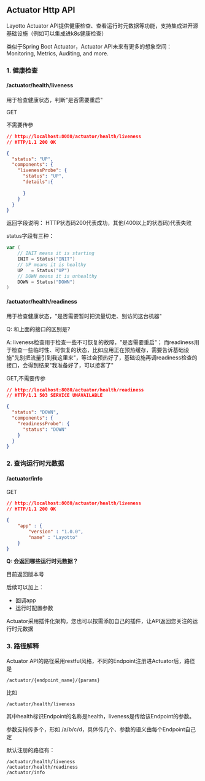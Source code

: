 ## Actuator Http API

Layotto Actuator API提供健康检查、查看运行时元数据等功能，支持集成进开源基础设施（例如可以集成进k8s健康检查）

类似于Spring Boot Actuator，Actuator API未来有更多的想象空间：Monitoring, Metrics, Auditing, and more.

### 1. 健康检查
#### /actuator/health/liveness

用于检查健康状态，判断"是否需要重启"

GET

不需要传参
```json
// http://localhost:8080/actuator/health/liveness
// HTTP/1.1 200 OK

{
  "status": "UP",
  "components": {
    "livenessProbe": {
      "status": "UP",
      "details":{
				 
      }
    }
  }
}
```
返回字段说明：
HTTP状态码200代表成功，其他(400以上的状态码)代表失败

status字段有三种：
```go
var (
	// INIT means it is starting
	INIT = Status("INIT")
	// UP means it is healthy
	UP   = Status("UP")
	// DOWN means it is unhealthy
	DOWN = Status("DOWN")
)
```

#### /actuator/health/readiness

用于检查健康状态，"是否需要暂时把流量切走、别访问这台机器"

Q: 和上面的接口的区别是?

A: liveness检查用于检查一些不可恢复的故障，"是否需要重启"；
而readiness用于检查一些临时性、可恢复的状态，比如应用正在预热缓存，需要告诉基础设施"先别把流量引到我这里来"，等过会预热好了，基础设施再调readiness检查的接口，会得到结果"我准备好了，可以接客了"

GET,不需要传参
```json
// http://localhost:8080/actuator/health/readiness
// HTTP/1.1 503 SERVICE UNAVAILABLE

{
  "status": "DOWN",
  "components": {
    "readinessProbe": {
      "status": "DOWN"
    }
  }
}
```
### 2. 查询运行时元数据

#### /actuator/info

GET
```json
// http://localhost:8080/actuator/health/liveness
// HTTP/1.1 200 OK

{
    "app" : {
        "version" : "1.0.0",
        "name" : "Layotto"
    }
}
```

**Q: 会返回哪些运行时元数据？**

目前返回版本号

后续可以加上：

- 回调app
- 运行时配置参数

Actuator采用插件化架构，您也可以按需添加自己的插件，让API返回您关注的运行时元数据

### 3. 路径解释

Actuator API的路径采用restful风格，不同的Endpoint注册进Actuator后，路径是

```
/actuator/{endpoint_name}/{params}  
```

比如

```
/actuator/health/liveness
```

其中health标识Endpoint的名称是health，liveness是传给该Endpoint的参数。

参数支持传多个，形如 /a/b/c/d，具体传几个、参数的语义由每个Endpoint自己定


默认注册的路径有：

```
/actuator/health/liveness
/actuator/health/readiness
/actuator/info
```

